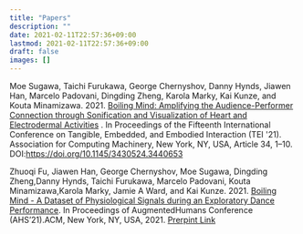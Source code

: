 ```yaml
---
title: "Papers"
description: ""
date: 2021-02-11T22:57:36+09:00
lastmod: 2021-02-11T22:57:36+09:00
draft: false
images: []
---
```



Moe Sugawa, Taichi Furukawa, George Chernyshov, Danny Hynds, Jiawen Han, Marcelo Padovani, Dingding Zheng, Karola Marky, Kai Kunze, and Kouta Minamizawa. 2021. [Boiling Mind: Amplifying the Audience-Performer Connection through Sonification and Visualization of Heart and Electrodermal Activities](https://dl.acm.org/doi/10.1145/3430524.3440653) . In Proceedings of the Fifteenth International Conference on Tangible, Embedded, and Embodied Interaction (TEI '21). Association for Computing Machinery, New York, NY, USA, Article 34, 1–10. DOI:https://doi.org/10.1145/3430524.3440653


Zhuoqi Fu, Jiawen Han, George Chernyshov, Moe Sugawa, Dingding Zheng,Danny Hynds, Taichi Furukawa, Marcelo Padovani, Kouta Minamizawa,Karola Marky, Jamie A Ward, and Kai Kunze. 2021. [Boiling Mind - A Dataset of Physiological Signals during an Exploratory Dance Performance](/papers/ahs2021boiling.pdf). In Proceedings of AugmentedHumans Conference (AHS’21).ACM, New York, NY, USA, 2021.
[Prerpint Link](/papers/ahs2021boiling.pdf)
